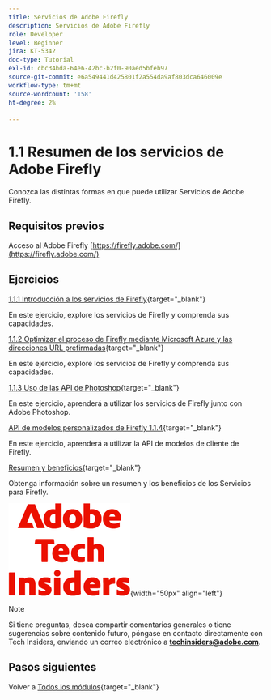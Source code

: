 ```yaml
---
title: Servicios de Adobe Firefly
description: Servicios de Adobe Firefly
role: Developer
level: Beginner
jira: KT-5342
doc-type: Tutorial
exl-id: cbc34bda-64e6-42bc-b2f0-90aed5bfeb97
source-git-commit: e6a549441d425801f2a554da9af803dca646009e
workflow-type: tm+mt
source-wordcount: '158'
ht-degree: 2%

---
```


# 1.1 Resumen de los servicios de Adobe Firefly

Conozca las distintas formas en que puede utilizar Servicios de Adobe Firefly.

## Requisitos previos

Acceso al Adobe Firefly [https://firefly.adobe.com/](https://firefly.adobe.com/)

## Ejercicios

[1.1.1 Introducción a los servicios de Firefly](./ex1.md){target="_blank"}

En este ejercicio, explore los servicios de Firefly y comprenda sus capacidades.

[1.1.2 Optimizar el proceso de Firefly mediante Microsoft Azure y las direcciones URL prefirmadas](./ex2.md){target="_blank"}

En este ejercicio, explore los servicios de Firefly y comprenda sus capacidades.

[1.1.3 Uso de las API de Photoshop](./ex3.md){target="_blank"}

En este ejercicio, aprenderá a utilizar los servicios de Firefly junto con Adobe Photoshop.

[API de modelos personalizados de Firefly 1.1.4](./ex4.md){target="_blank"}

En este ejercicio, aprenderá a utilizar la API de modelos de cliente de Firefly.

[Resumen y beneficios](./summary.md){target="_blank"}

Obtenga información sobre un resumen y los beneficios de los Servicios para Firefly.

![Perspectivas técnicas](./../../../assets/images/techinsiders.png){width="50px" align="left"}

>[!NOTE]
>
>Si tiene preguntas, desea compartir comentarios generales o tiene sugerencias sobre contenido futuro, póngase en contacto directamente con Tech Insiders, enviando un correo electrónico a **techinsiders@adobe.com**.

## Pasos siguientes

Volver a [Todos los módulos](../../../overview.md){target="_blank"}
